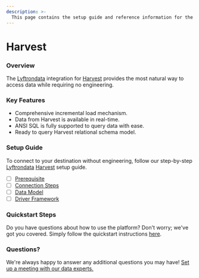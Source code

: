 ```yaml
---
description: >-
  This page contains the setup guide and reference information for the Harvest source connector.
---
```


# Harvest

### Overview

The [Lyftrondata](https://www.lyftrondata.com/) integration for [Harvest](https://www.lyftrondata.com/integration/sales-analytics/harvest/) provides the most natural way to access data while requiring no engineering.

### Key Features

* Comprehensive incremental load mechanism.
* Data from Harvest is available in real-time.&#x20;
* ANSI SQL is fully supported to query data with ease.
* Ready to query Harvest relational schema model.

### Setup Guide

To connect to your destination without engineering, follow our step-by-step [Lyftrondata](https://www.lyftrondata.com/)  [Harvest](https://www.lyftrondata.com/integration/sales-analytics/harvest/) setup guide.

* [ ] [Prerequisite](prerequisite.md)
* [ ] [Connection Steps](connection-steps.md)
* [ ] [Data Model](data-model/erd.md)
* [ ] [Driver Framework](driver-framework/)

### Quickstart Steps

Do you have questions about how to use the platform? Don't worry; we've got you covered. Simply follow the quickstart instructions [here](../README.md).

### Questions? <a href="#questions" id="questions"></a>

We're always happy to answer any additional questions you may have! [Set up a meeting with our data experts.](https://www.lyftrondata.com/book-a-meeting/)

